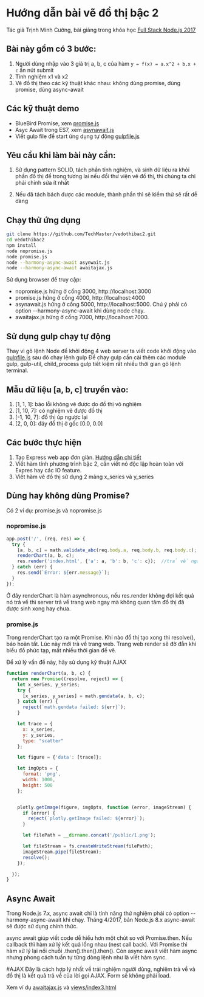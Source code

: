 # Hướng dẫn bài vẽ đồ thị bậc 2

Tác giả Trịnh Minh Cường, bài giảng trong khóa học [Full Stack Node.js 2017](https://techmaster.vn/khoa-hoc/25544/full-stack-nodejs-2017)

## Bài này gồm có 3 bước:
1. Người dùng nhập vào 3 giá trị a, b, c của hàm ```y = f(x) = a.x^2 + b.x + c``` ấn nút submit
2. Tính nghiệm x1 và x2
3. Vẽ đồ thị theo các kỹ thuật khác nhau: không dùng promise, dùng promise, dùng async-await

## Các kỹ thuật demo
- BlueBird Promise, xem [promise.js](https://github.com/TechMaster/vedothibac2/blob/master/promise.js)
- Asyc Await trong ES7, xem [asynawait.js](https://github.com/TechMaster/vedothibac2/blob/master/asynawait.js)
- Viết gulp file để start ứng dụng tự động [gulpfile.js](https://github.com/TechMaster/vedothibac2/blob/master/gulpfile.js)

## Yêu cầu khi làm bài này cần:
1. Sử dụng pattern SOLID, tách phần tính nghiệm, và sinh dữ liệu ra khỏi phần đồ thị để trong tương
lai nếu đổi thư viện vẽ đồ thị, thì chúng ta chỉ phải chỉnh sửa ít nhất

2. Nếu đã tách bách được các module, thành phần thì sẽ kiểm thử sẽ rất dễ dàng


## Chạy thử ứng dụng

```bash
git clone https://github.com/TechMaster/vedothibac2.git
cd vedothibac2
npm install
node nopromise.js
node promise.js
node --harmony-async-await asynwait.js
node --harmony-async-await awaitajax.js
```
Sử dụng browser để truy cập:

- nopromise.js hứng ở cổng 3000, http://localhost:3000
- promise.js hứng ở cổng 4000, http://localhost:4000
- asynawait.js hứng ở cổng 5000, http://localhost:5000. Chú ý phải có option --harmony-async-await khi dùng node chạy.
- awaitajax.js hứng ở cổng 7000, http://localhost:7000.

## Sử dụng gulp chạy tự động
Thay vì gõ lệnh Node để khởi động 4 web server ta viết code khởi động vào [gulpfile.js](https://github.com/TechMaster/vedothibac2/blob/master/gulpfile.js) sau đó chạy lệnh gulp
Để chạy gulp cần cài thêm các module gulp, gulp-util, child_process
gulp tiết kiệm rất nhiều thời gian gõ lệnh terminal.

## Mẫu dữ liệu [a, b, c] truyền vào:

1. [1, 1, 1]: báo lỗi không vẽ được do đồ thị vô nghiệm
2. [1, 10, 7]: có nghiệm vẽ được đồ thị
3. [-1, 10, 7]: đồ thị úp ngược lại
4. [2, 0, 0]: đáy đồ thị ở gốc [0.0, 0.0]


## Các bước thực hiện

1. Tạo Express web app đơn giản. [Hướng dẫn chi tiết](express_boilerplate.md)
2. Viết hàm tính phương trình bậc 2, cần viết nó độc lập hoàn toàn với Expres hay các IO feature.
3. Viết hàm vẽ đồ thị sử dụng 2 mảng x_series và y_series

## Dùng hay không dùng Promise?

Có 2 ví dụ: promise.js và nopromise.js

### nopromise.js
```javascript
app.post('/', (req, res) => {
  try {
    [a, b, c] = math.validate_abc(req.body.a, req.body.b, req.body.c);    
    renderChart(a, b, c);
    res.render('index.html', {'a': a, 'b': b, 'c': c});  //trả về ngay mà không chờ kết quả ảnh đã tạo xong chưa
  } catch (err) {
    res.send(`Error: ${err.message}`);
  }
});
```

Ở đây renderChart là hàm asynchronous, nếu res.render không đợi kết quả nó trả về thì server trả về trang web ngay mà 
không quan tâm đồ thị đã được sinh xong hay chưa.

### promise.js
Trong renderChart tạo ra một Promise. Khi nào đồ thị tạo xong thì resolve(), báo hoàn tất. Lúc này mới trả về trang web.
Trang web render sẽ đờ đẫn khi biểu đồ phức tạp, mất nhiều thời gian để vẽ.

Để xử lý vấn đề này, hãy sử dụng kỹ thuật AJAX

```javascript
function renderChart(a, b, c) {
  return new Promise((resolve, reject) => {
    let x_series, y_series;
    try {
      [x_series, y_series] = math.gendata(a, b, c);
    } catch (err) {
      reject(`math.gendata failed: ${err}`);
    }

    let trace = {
      x: x_series,
      y: y_series,
      type: "scatter"
    };

    let figure = {'data': [trace]};

    let imgOpts = {
      format: 'png',
      width: 1000,
      height: 500
    };


    plotly.getImage(figure, imgOpts, function (error, imageStream) {
      if (error) {
        reject(`plotly.getImage failed: ${error}`);
      }

      let filePath = __dirname.concat('/public/1.png');

      let fileStream = fs.createWriteStream(filePath);
      imageStream.pipe(fileStream);
      resolve();
    });

  });
}
```

## Async Await
Trong Node.js 7.x, async await chỉ là tính năng thử nghiệm phải có option --harmony-async-await khi chạy. Tháng 4/2017, bản Node.js 8.x async-await sẽ được sử dụng 
chính thức.

async await giúp viết code dễ hiểu hơn một chút so với Promise.then. Nếu callback thì hàm xử lý kết quả lồng nhau (nest call back).
Với Promise thì hàm xử lý lại nối chuỗi .then().then().then().
Còn async await viết hàm async nhưng phong cách tuần tự từng dòng lệnh như là viết hàm sync.

#AJAX
Đây là cách hợp lý nhất về trải nghiệm người dùng, nghiệm trả về và đồ thị là kết quả trả về của lời gọi AJAX.
Form sẽ không phải load.

Xem ví dụ [awaitajax.js](https://github.com/TechMaster/vedothibac2/blob/master/awaitajax.js) và 
[views/index3.html](https://github.com/TechMaster/vedothibac2/blob/master/view/index3.html)


